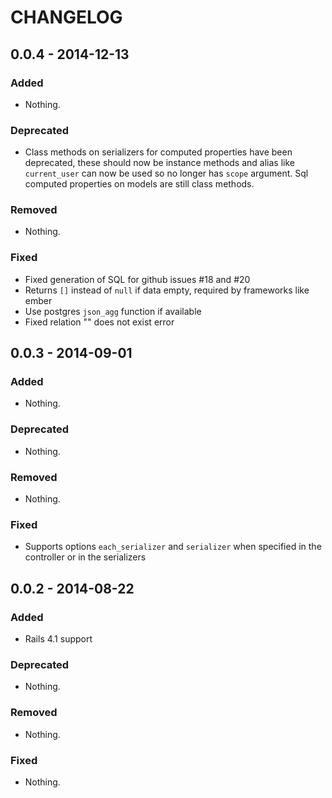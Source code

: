 # CHANGELOG

## 0.0.4 - 2014-12-13

### Added
- Nothing.

### Deprecated
- Class methods on serializers for computed properties have been deprecated,
  these should now be instance methods and alias like `current_user` can now
  be used so no longer has `scope` argument. Sql computed properties on models
  are still class methods.

### Removed
- Nothing.

### Fixed
- Fixed generation of SQL for github issues #18 and #20
- Returns `[]` instead of `null` if data empty, required by frameworks like ember
- Use postgres `json_agg` function if available
- Fixed relation "" does not exist error

## 0.0.3 - 2014-09-01

### Added
- Nothing.

### Deprecated
- Nothing.

### Removed
- Nothing.

### Fixed
- Supports options `each_serializer` and `serializer` when specified in
  the controller or in the serializers

## 0.0.2 - 2014-08-22

### Added
- Rails 4.1 support

### Deprecated
- Nothing.

### Removed
- Nothing.

### Fixed
- Nothing.
